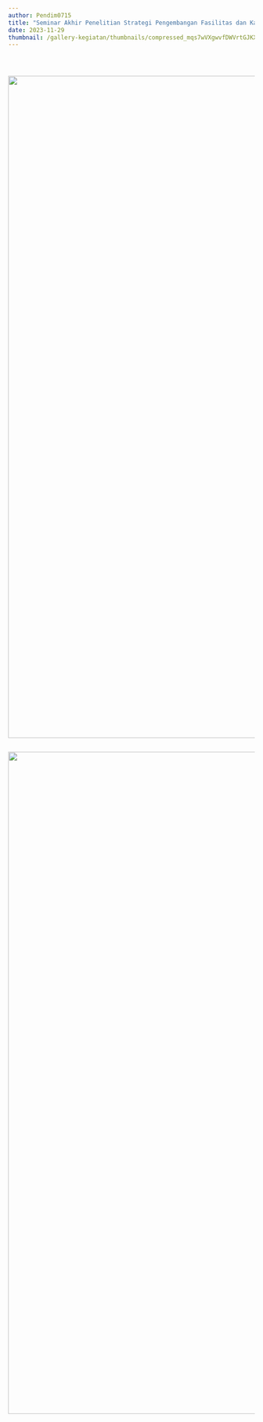 ```yaml
---
author: Pendim0715
title: "Seminar Akhir Penelitian Strategi Pengembangan Fasilitas dan Kawasan Pedesaan Berbasis Partisipasi Masyarakat Lokal"
date: 2023-11-29
thumbnail: /gallery-kegiatan/thumbnails/compressed_mqs7wVXgwvfDWVrtGJKXeUDtsnGCjlk2FjrOQDeN.png
---
```


<p><img src="/images/eHFqDKsTuIWJ4jsnzUO9.png" alt="" /></p>
<p><img src="/images/uP0537ZHhGV9m5al5nRk.png" alt="" /></p>
<p><img src="/images/1rtmXiNwcXub81zoMelH.png" alt="" /></p>
<p><img src="/images/jpmrbYgULP4BERbulOrD.png" alt="" width="1080" height="1350" /></p>
<p><img src="/images/T64gB18RC5k43mvKPpof.png" alt="" /></p>
<p><img src="/images/HzLaJ6KzghSBDLL6ellb.png" alt="" width="1080" height="1350" /></p>

